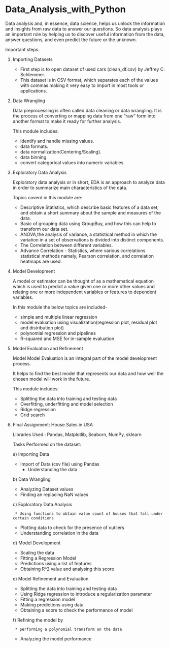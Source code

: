 # Data_Analysis_with_Python

Data analysis and, in essence, data science, helps us unlock the information and insights from raw data to answer our questions. 
So data analysis plays an important role by helping us to discover useful information from the data, answer questions, and even predict the future or the unknown. 

Important steps:

1) Importing Datasets

   * First step is to open dataset of used cars (clean_df.csv) by Jeffrey C. Schlemmer. 
   * This dataset is in CSV format, which separates each of the values with commas making it very easy to import in most tools or applications. 

2) Data Wrangling

   Data preprocessing is often called data cleaning or data wrangling. It is the process of converting or mapping data from one “raw” form into another format to make it ready for further analysis.
   
   This module includes:
   * identify and handle missing values.
   * data formats. 
   * data normalization(Centering/Scaling). 
   * data binning. 
   * convert categorical values into numeric variables.

3) Exploratory Data Analysis

   Exploratory data analysis or in short, EDA is an approach to analyze data in order to summarize main characteristics of the data.
   
   Topics coverd in this module are: 
   * Descriptive Statistics, which describe basic features of a data set, and obtain a short summary about the sample and measures of the data.
   * Basic of grouping data using GroupBuy, and how this can help to transform our data set.
   * ANOVA,the analysis of variance, a statistical method in which the variation in a set of observations is divided into distinct components.
   * The Correlation between different variables.
   * Advance Correlation - Statistics, where various correlations statistical methods namely, Pearson correlation, and correlation heatmaps are used.

4) Model Development
  
   A model or estimator can be thought of as a mathematical equation which is used to predict a value given one or more other values and relating one or more independent  variables or features to dependent variables. 
   
   In this module the below topics are included-  
   * simple and multiple linear regression
   * model evaluation using visualization(regression plot, residual plot and distribution plot)
   * polynomial regression and pipelines
   * R-squared and MSE for in-sample evaluation

5) Model Evaluation and Refinement

   Model Model Evaluation is an integral part of the model development process. 
   
   It helps to find the best model that represents our data and how well the chosen model will work in the future.
   
   This module includes:
   * Splitting the data into training and testing data
   * Overfitting, underfitting and model selection
   * Ridge regression
   * Grid search

6) Final Assignment: House Sales in USA
   
   Libraries Used : Pandas, Matplotlib, Seaborn, NumPy, sklearn
   
   Tasks Performed on the dataset:
   
   a) Importing Data
    	
   	* Import of Data (csv file) using Pandas
        * Understanding the data
      
   b) Data Wrangling
   
	* Analyzing Dataset values
	* Finding an replacing NaN values
      
   c) Exploratory Data Analysis
   
        * Using functions to obtain value count of houses that fall under certain conditions
	* Plotting data to check for the presence of outliers
	* Understanding correlation in the data
      
   d) Model Development
  
	* Scaling the data
	* Fitting a Regression Model
	* Predictions using a list of features
	* Obtaining R^2 value and analysing this score
      
   e) Model Refinement and Evaluation
   
	* Splitting the data into training and testing data
	* Using Ridge regression to introduce a regularization parameter
	* Fitting a regression model
	* Making predictions using data
	* Obtaining a score to check the performance of model
      
   f) Refining the model by 
  
        * performing a polynomial transform on the data
	* Analyzing the model performance
      
      
 
